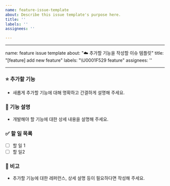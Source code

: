 ```yaml
---
name: feature-issue-template
about: Describe this issue template's purpose here.
title: ''
labels: ''
assignees: ''

---
```


---
name: feature issue template
about: "☁️ 추가할 기능을 작성할 이슈 템플릿"
title: "[feature] add new feature"
labels: "\U0001F529 feature"
assignees: ''

---

### ⭐ 추가할 기능
- 새롭게 추가할 기능에 대해 명확하고 간결하게 설명해 주세요.

### 🔩 기능 설명 
- 개발해야 할 기능에 대한 상세 내용을 설명해 주세요.

### ✅ 할 일 목록 
- [ ] 할 일 1
- [ ] 할 일2

### 🚨 비고 
- 추가할 기능에 대한 레퍼런스, 상세 설명 등이 필요하다면 작성해 주세요.
